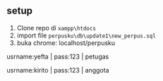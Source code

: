 ## setup

1. Clone repo di `xampp\htdocs`
2. import file `perpusku\db\update1\new_perpus.sql`
3. buka chrome: localhost/perpusku

usrname:yefta | pass:123 | petugas

usrname:kirito | pass:123 | anggota

